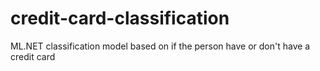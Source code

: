 # credit-card-classification
ML.NET classification model based on if the person have or don't have a credit card
